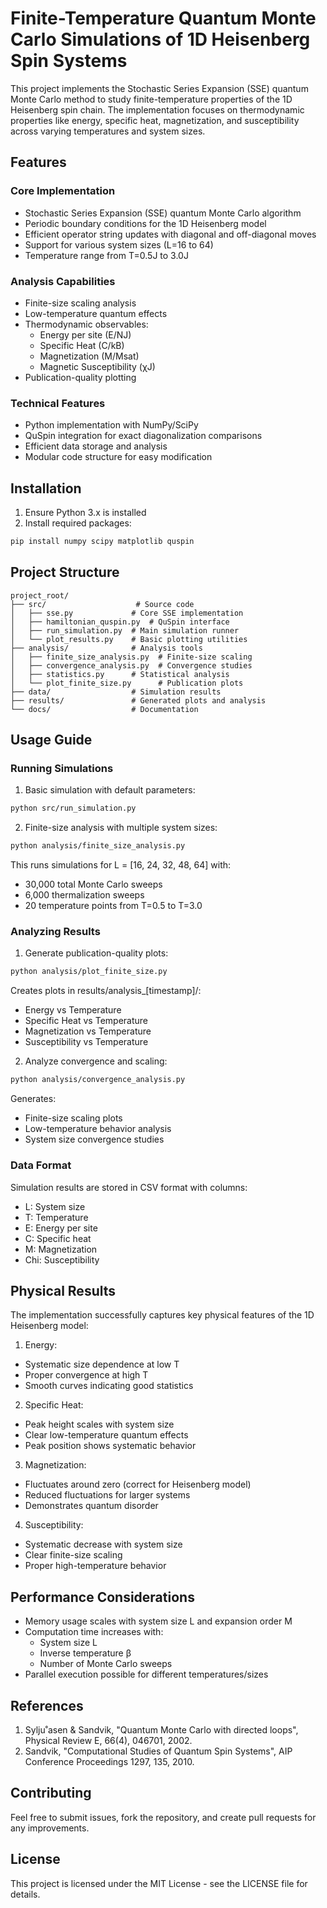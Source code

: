 # Finite-Temperature Quantum Monte Carlo Simulations of 1D Heisenberg Spin Systems

This project implements the Stochastic Series Expansion (SSE) quantum Monte Carlo method to study finite-temperature properties of the 1D Heisenberg spin chain. The implementation focuses on thermodynamic properties like energy, specific heat, magnetization, and susceptibility across varying temperatures and system sizes.

## Features

### Core Implementation
- Stochastic Series Expansion (SSE) quantum Monte Carlo algorithm
- Periodic boundary conditions for the 1D Heisenberg model
- Efficient operator string updates with diagonal and off-diagonal moves
- Support for various system sizes (L=16 to 64)
- Temperature range from T=0.5J to 3.0J

### Analysis Capabilities
- Finite-size scaling analysis
- Low-temperature quantum effects
- Thermodynamic observables:
  * Energy per site (E/NJ)
  * Specific Heat (C/kB)
  * Magnetization (M/Msat)
  * Magnetic Susceptibility (χJ)
- Publication-quality plotting

### Technical Features
- Python implementation with NumPy/SciPy
- QuSpin integration for exact diagonalization comparisons
- Efficient data storage and analysis
- Modular code structure for easy modification

## Installation

1. Ensure Python 3.x is installed
2. Install required packages:
```bash
pip install numpy scipy matplotlib quspin
```

## Project Structure

```
project_root/
├── src/                    # Source code
│   ├── sse.py             # Core SSE implementation
│   ├── hamiltonian_quspin.py  # QuSpin interface
│   ├── run_simulation.py  # Main simulation runner
│   └── plot_results.py    # Basic plotting utilities
├── analysis/              # Analysis tools
│   ├── finite_size_analysis.py  # Finite-size scaling
│   ├── convergence_analysis.py  # Convergence studies
│   ├── statistics.py      # Statistical analysis
│   └── plot_finite_size.py      # Publication plots
├── data/                  # Simulation results
├── results/               # Generated plots and analysis
└── docs/                  # Documentation
```

## Usage Guide

### Running Simulations

1. Basic simulation with default parameters:
```bash
python src/run_simulation.py
```

2. Finite-size analysis with multiple system sizes:
```bash
python analysis/finite_size_analysis.py
```
This runs simulations for L = [16, 24, 32, 48, 64] with:
- 30,000 total Monte Carlo sweeps
- 6,000 thermalization sweeps
- 20 temperature points from T=0.5 to T=3.0

### Analyzing Results

1. Generate publication-quality plots:
```bash
python analysis/plot_finite_size.py
```
Creates plots in results/analysis_[timestamp]/:
- Energy vs Temperature
- Specific Heat vs Temperature
- Magnetization vs Temperature
- Susceptibility vs Temperature

2. Analyze convergence and scaling:
```bash
python analysis/convergence_analysis.py
```
Generates:
- Finite-size scaling plots
- Low-temperature behavior analysis
- System size convergence studies

### Data Format

Simulation results are stored in CSV format with columns:
- L: System size
- T: Temperature
- E: Energy per site
- C: Specific heat
- M: Magnetization
- Chi: Susceptibility

## Physical Results

The implementation successfully captures key physical features of the 1D Heisenberg model:

1. Energy:
- Systematic size dependence at low T
- Proper convergence at high T
- Smooth curves indicating good statistics

2. Specific Heat:
- Peak height scales with system size
- Clear low-temperature quantum effects
- Peak position shows systematic behavior

3. Magnetization:
- Fluctuates around zero (correct for Heisenberg model)
- Reduced fluctuations for larger systems
- Demonstrates quantum disorder

4. Susceptibility:
- Systematic decrease with system size
- Clear finite-size scaling
- Proper high-temperature behavior

## Performance Considerations

- Memory usage scales with system size L and expansion order M
- Computation time increases with:
  * System size L
  * Inverse temperature β
  * Number of Monte Carlo sweeps
- Parallel execution possible for different temperatures/sizes

## References

1. Sylju˚asen & Sandvik, "Quantum Monte Carlo with directed loops", Physical Review E, 66(4), 046701, 2002.
2. Sandvik, "Computational Studies of Quantum Spin Systems", AIP Conference Proceedings 1297, 135, 2010.

## Contributing

Feel free to submit issues, fork the repository, and create pull requests for any improvements.

## License

This project is licensed under the MIT License - see the LICENSE file for details.
